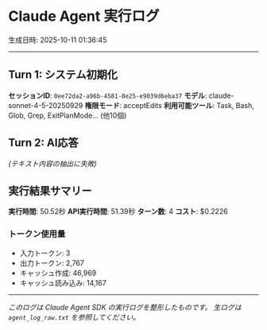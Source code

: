 # Claude Agent 実行ログ

生成日時: 2025-10-11 01:36:45

---

## Turn 1: システム初期化

**セッションID**: `0ee72da2-a96b-4581-8e25-e9039d6eba37`
**モデル**: claude-sonnet-4-5-20250929
**権限モード**: acceptEdits
**利用可能ツール**: Task, Bash, Glob, Grep, ExitPlanMode... (他10個)

## Turn 2: AI応答

*(テキスト内容の抽出に失敗)*

## 実行結果サマリー

**実行時間**: 50.52秒
**API実行時間**: 51.39秒
**ターン数**: 4
**コスト**: $0.2226

### トークン使用量
- 入力トークン: 3
- 出力トークン: 2,767
- キャッシュ作成: 46,969
- キャッシュ読み込み: 14,167

---

*このログは Claude Agent SDK の実行ログを整形したものです。*
*生ログは `agent_log_raw.txt` を参照してください。*